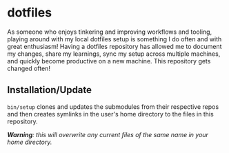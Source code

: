 # dotfiles

As someone who enjoys tinkering and improving workflows and tooling, playing around with my local dotfiles setup is something I do often and with great enthusiasm! Having a dotfiles repository has allowed me to document my changes, share my learnings, sync my setup across multiple machines, and quickly become productive on a new machine. This repository gets changed often!

## Installation/Update
`bin/setup` clones and updates the submodules from their respective repos and then creates symlinks in the user's home directory to the files in this repository.

*__Warning__: this will overwrite any current files of the same name in your home directory.*
